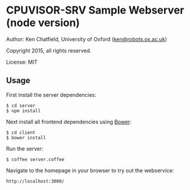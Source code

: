 CPUVISOR-SRV Sample Webserver (node version)
============================================

Author: Ken Chatfield, University of Oxford (ken@robots.ox.ac.uk)

Copyright 2015, all rights reserved.

License: MIT

Usage
-----

First install the server dependencies:

    $ cd server
    $ npm install

Next install all frontend dependencies using [Bower](http://bower.io):

    $ cd client
    $ bower install

Run the server:

    $ coffee server.coffee

Navigate to the homepage in your browser to try out the webservice:

    http://localhost:3000/

